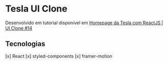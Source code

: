 # Tesla UI Clone

Desenvolvido em tutorial disponível em [Homepage da Tesla com ReactJS | UI Clone #14](https://www.youtube.com/watch?v=Mf4Se4ZGcG8&list=PLNWNw3ADEnfdo03j9yp-Dle2bx62GMgjc&index=2)
## Tecnologias 

[x] React 
[x] styled-components
[x] framer-motion 

